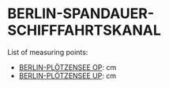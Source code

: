 # BERLIN-SPANDAUER-SCHIFFFAHRTSKANAL

List of measuring points:

* [BERLIN-PLÖTZENSEE OP](./BERLIN-PLOETZENSEE-OP): <Value topic="rivers/pegel-online/BSK/BERLIN-PLOETZENSEE-OP/measurementValue"/> cm
* [BERLIN-PLÖTZENSEE UP](./BERLIN-PLOETZENSEE-UP): <Value topic="rivers/pegel-online/BSK/BERLIN-PLOETZENSEE-UP/measurementValue"/> cm
